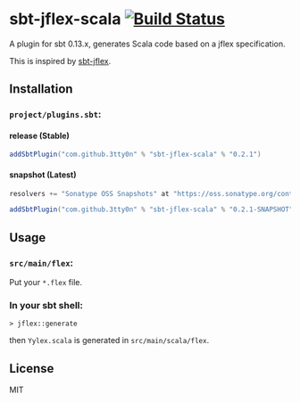 # sbt-jflex-scala [![Build Status](https://travis-ci.org/3tty0n/sbt-jflex-scala.svg?branch=master)](https://travis-ci.org/3tty0n/sbt-jflex-scala)

A plugin for sbt 0.13.x, generates Scala code based on a jflex specification.

This is inspired by [sbt-jflex](https://github.com/dlwh/sbt-jflex).

## Installation

### `project/plugins.sbt`:


#### __release__ (Stable)

```scala
addSbtPlugin("com.github.3tty0n" % "sbt-jflex-scala" % "0.2.1")
```

#### __snapshot__ (Latest)

```scala
resolvers += "Sonatype OSS Snapshots" at "https://oss.sonatype.org/content/repositories/snapshots"

addSbtPlugin("com.github.3tty0n" % "sbt-jflex-scala" % "0.2.1-SNAPSHOT")
```


## Usage

### `src/main/flex`:

Put your `*.flex` file.

### In your sbt shell:

```
> jflex::generate
```

then `Yylex.scala` is generated in `src/main/scala/flex`.

## License

MIT
